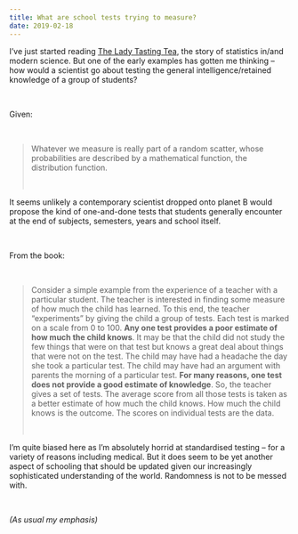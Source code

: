 ```yaml
---
title: What are school tests trying to measure?
date: 2019-02-18
---
```


<!--kg-card-begin: html--><p>I&#8217;ve just started reading <a href="https://www.worldcat.org/title/lady-tasting-tea-how-statistics-revolutionized-science-in-the-twentieth-century/oclc/872608492&#038;referer=brief_results" target="_blank" rel="noopener noreferrer">The Lady Tasting Tea</a>, the story of statistics in/and modern science. But one of the early examples has gotten me thinking &#8211; how would a scientist go about testing the general intelligence/retained knowledge of a group of students?</p><br>
<p>Given:</p><br>
<blockquote><p>Whatever we measure is really part of a random scatter, whose probabilities are described by a mathematical function, the distribution function.</p><br>
</blockquote>
<p>It seems unlikely a contemporary scientist dropped onto planet B would propose the kind of one-and-done tests that students generally encounter at the end of subjects, semesters, years and school itself.</p><br>
<p>From the book:</p><br>
<blockquote><p>Consider a simple example from the experience of a teacher with a particular student. The teacher is interested in finding some measure of how much the child has learned. To this end, the teacher &#8220;experiments&#8221; by giving the child a group of tests. Each test is marked on a scale from 0 to 100. <strong>Any one test provides a poor estimate of how much the child knows</strong>. It may be that the child did not study the few things that were on that test but knows a great deal about things that were not on the test. The child may have had a headache the day she took a particular test. The child may have had an argument with parents the morning of a particular test. <strong>For many reasons, one test does not provide a good estimate of knowledge</strong>. So, the teacher gives a set of tests. The average score from all those tests is taken as a better estimate of how much the child knows. How much the child knows is the outcome. The scores on individual tests are the data.</p><br>
</blockquote>
<p>I&#8217;m quite biased here as I&#8217;m absolutely horrid at standardised testing &#8211; for a variety of reasons including medical. But it does seem to be yet another aspect of schooling that should be updated given our increasingly sophisticated understanding of the world. Randomness is not to be messed with.</p><br>
<p><em>(As usual my emphasis)</em></p><br>
<!--kg-card-end: html-->